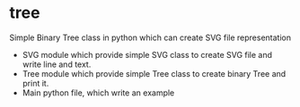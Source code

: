 tree
====

Simple Binary Tree class in python which can create SVG file representation

- SVG module which provide simple SVG class to create SVG file and write line and text.
- Tree module which provide simple Tree class to create binary Tree and print it.
- Main python file, which write an example

